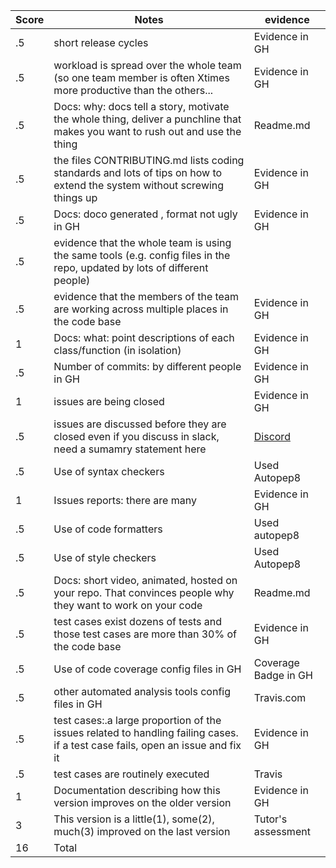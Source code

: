 | Score|Notes|evidence|
|-----|-|---------|
|.5|short release cycles|Evidence in GH|	
|.5|workload is spread over the whole team (so one team member is often Xtimes more productive than the others...|Evidence in GH|
|.5|Docs: why: docs tell a story, motivate the whole thing, deliver a punchline that makes you want to rush out and use the thing|Readme.md|
|.5|the files CONTRIBUTING.md lists coding standards and lots of tips on how to extend the system without screwing things up|Evidence in GH|
|.5|Docs: doco generated , format not ugly	in GH|Evidence in GH|
|.5|evidence that the whole team is using the same tools (e.g. config files in the repo, updated by lots of different people)||
|.5|evidence that the members of the team are working across multiple places in the code base|Evidence in GH|	
|1|Docs: what: point descriptions of each class/function (in isolation)|Evidence in GH|
|.5|Number of commits: by different people	in GH|Evidence in GH|
|1|issues are being closed|Evidence in GH|
|.5|issues are discussed before they are closed	even if you discuss in slack, need a sumamry statement here|[Discord](https://discord.gg/stWtsHGP)|
|.5|Use of syntax checkers|Used Autopep8|
|1|Issues reports: there are many|Evidence in GH|
|.5|Use of code formatters|Used autopep8|
|.5|Use of style checkers|Used Autopep8|
|.5|Docs: short video, animated, hosted on your repo. That convinces people why they want to work on your code|Readme.md|
|.5|test cases exist	dozens of tests and those test cases are more than 30% of the code base|Evidence in GH|
|.5|Use of code coverage	config files in GH|Coverage Badge in GH|
|.5|other automated analysis tools	config files in GH|Travis.com|
|.5|test cases:.a large proportion of the issues related to handling failing cases.	if a test case fails, open an issue and fix it|Evidence in GH|
|.5|test cases are routinely executed|Travis|
|1|Documentation describing how this version improves on the older version|Evidence in GH|	
|3|This version is a little(1), some(2), much(3) improved on the last version|Tutor's assessment|
|16|Total||
